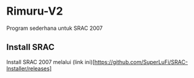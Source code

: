 # Rimuru-V2
Program sederhana untuk SRAC 2007

## Install SRAC 
Install SRAC 2007 melalui (link ini)[https://github.com/SuperLuFi/SRAC-Installer/releases]
